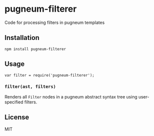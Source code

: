 # pugneum-filterer

Code for processing filters in pugneum templates

## Installation

    npm install pugneum-filterer

## Usage

```
var filter = require('pugneum-filterer');
```

### `filter(ast, filters)`

Renders all `Filter` nodes in a pugneum abstract syntax tree using user-specified filters.

## License

  MIT
